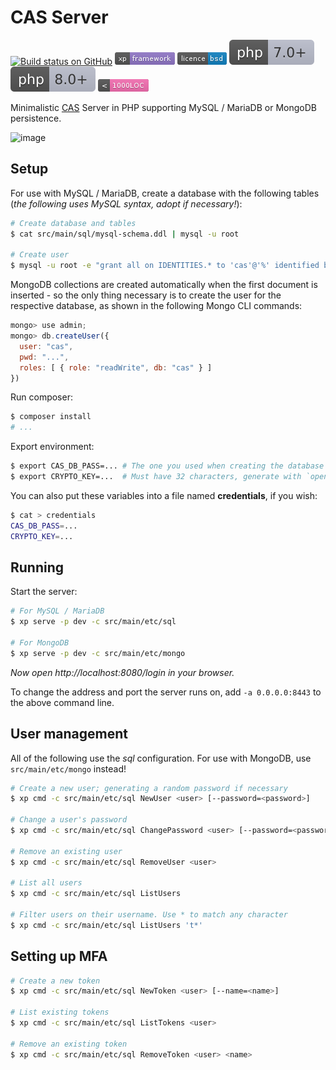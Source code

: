 CAS Server
==========

[![Build status on GitHub](https://github.com/thekid/cas/workflows/Tests/badge.svg)](https://github.com/thekid/cas/actions)
[![Uses XP Framework](https://raw.githubusercontent.com/xp-framework/web/master/static/xp-framework-badge.png)](https://github.com/xp-framework/core)
[![BSD Licence](https://raw.githubusercontent.com/xp-framework/web/master/static/licence-bsd.png)](https://github.com/xp-framework/core/blob/master/LICENCE.md)
[![Requires PHP 7.0+](https://raw.githubusercontent.com/xp-framework/web/master/static/php-7_0plus.svg)](http://php.net/)
[![Supports PHP 8.0+](https://raw.githubusercontent.com/xp-framework/web/master/static/php-8_0plus.svg)](http://php.net/)
![Less than 1000 lines](https://raw.githubusercontent.com/xp-framework/web/master/static/less-than-1000LOC.png)

Minimalistic [CAS](https://apereo.github.io/cas/) Server in PHP supporting MySQL / MariaDB or MongoDB persistence.

![image](https://user-images.githubusercontent.com/696742/96371316-6a6d9b00-1161-11eb-8662-0d96e23610f7.png)

Setup
-----
For use with MySQL / MariaDB, create a database with the following tables (*the following uses MySQL syntax, adopt if necessary!*):

```bash
# Create database and tables
$ cat src/main/sql/mysql-schema.ddl | mysql -u root

# Create user
$ mysql -u root -e "grant all on IDENTITIES.* to 'cas'@'%' identified by '...'"
```

MongoDB collections are created automatically when the first document is inserted - so the only thing necessary is to create the user for the respective database, as shown in the following Mongo CLI commands:

```javascript
mongo> use admin;
mongo> db.createUser({
  user: "cas",
  pwd: "...",
  roles: [ { role: "readWrite", db: "cas" } ]
})
```

Run composer:

```sh
$ composer install
# ...
```

Export environment:

```sh
$ export CAS_DB_PASS=... # The one you used when creating the database user above
$ export CRYPTO_KEY=...  # Must have 32 characters, generate with `openssl rand -base64 24`
```

You can also put these variables into a file named **credentials**, if you wish:

```sh
$ cat > credentials
CAS_DB_PASS=...
CRYPTO_KEY=...
```

Running
-------
Start the server:

```sh
# For MySQL / MariaDB
$ xp serve -p dev -c src/main/etc/sql

# For MongoDB
$ xp serve -p dev -c src/main/etc/mongo
```

*Now open http://localhost:8080/login in your browser.*

To change the address and port the server runs on, add `-a 0.0.0.0:8443` to the above command line.

User management
---------------
All of the following use the *sql* configuration. For use with MongoDB, use `src/main/etc/mongo` instead!

```sh
# Create a new user; generating a random password if necessary
$ xp cmd -c src/main/etc/sql NewUser <user> [--password=<password>]

# Change a user's password
$ xp cmd -c src/main/etc/sql ChangePassword <user> [--password=<password>]

# Remove an existing user
$ xp cmd -c src/main/etc/sql RemoveUser <user>

# List all users
$ xp cmd -c src/main/etc/sql ListUsers

# Filter users on their username. Use * to match any character
$ xp cmd -c src/main/etc/sql ListUsers 't*'
```

Setting up MFA
--------------

```sh
# Create a new token
$ xp cmd -c src/main/etc/sql NewToken <user> [--name=<name>]

# List existing tokens
$ xp cmd -c src/main/etc/sql ListTokens <user>

# Remove an existing token
$ xp cmd -c src/main/etc/sql RemoveToken <user> <name>
```

